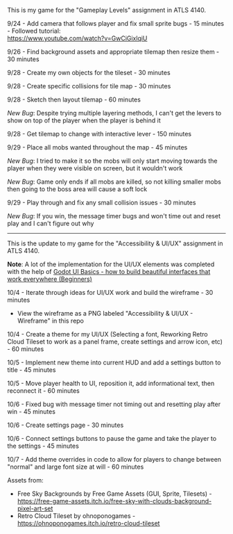 This is my game for the "Gameplay Levels" assignment in ATLS 4140.

9/24 - Add camera that follows player and fix small sprite bugs - 15 minutes - Followed tutorial:   
https://www.youtube.com/watch?v=GwCiGixlqiU

9/26 - Find background assets and appropriate tilemap then resize them - 30 minutes

9/28 - Create my own objects for the tileset - 30 minutes

9/28 - Create specific collisions for tile map - 30 minutes

9/28 - Sketch then layout tilemap - 60 minutes

*New Bug*: Despite trying multiple layering methods, I can't get the levers to show on top of the player when the player is behind it

9/28 - Get tilemap to change with interactive lever - 150 minutes

9/29 - Place all mobs wanted throughout the map - 45 minutes

*New Bug*: I tried to make it so the mobs will only start moving towards the player when they were visible on screen, but it wouldn't work

*New Bug*: Game only ends if all mobs are killed, so not killing smaller mobs then going to the boss area will cause a soft lock

9/29 - Play through and fix any small collision issues - 30 minutes

*New Bug*: If you win, the message timer bugs and won't time out and reset play and I can't figure out why

----------------------------------------------------------------------------------------------------------
This is the update to my game for the "Accessibility & UI/UX" assignment in ATLS 4140.

**Note**: A lot of the implementation for the UI/UX elements was completed with the help of [Godot UI Basics - how to build beautiful interfaces that work everywhere (Beginners)](https://youtu.be/1_OFJLyqlXI?si=i0PrdQspzx-Za8Ee)

10/4 - Iterate through ideas for UI/UX work and build the wireframe - 30 minutes
- View the wireframe as a PNG labeled "Accessibility & UI/UX - Wireframe" in this repo

10/4 - Create a theme for my UI/UX (Selecting a font, Reworking Retro Cloud Tileset to work as a panel frame, create settings and arrow icon, etc) - 60 minutes

10/5 - Implement new theme into current HUD and add a settings button to title - 45 minutes

10/5 - Move player health to UI, reposition it, add informational text, then reconnect it - 60 minutes

10/6 - Fixed bug with message timer not timing out and resetting play after win - 45 minutes

10/6 - Create settings page - 30 minutes

10/6 - Connect settings buttons to pause the game and take the player to the settings - 45 minutes

10/7 - Add theme overrides in code to allow for players to change between "normal" and large font size at will - 60 minutes

Assets from:  
- Free Sky Backgrounds by Free Game Assets (GUI, Sprite, Tilesets) - https://free-game-assets.itch.io/free-sky-with-clouds-background-pixel-art-set  
- Retro Cloud Tileset by ohnoponogames - https://ohnoponogames.itch.io/retro-cloud-tileset    
